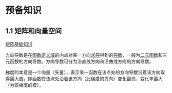 # 预备知识

## 1.1 矩阵和向量空间
[矩阵基础知识](https://blog.csdn.net/qq_30232405/article/details/104588293)

方向导数是在[函数定义域](https://baike.baidu.com/item/%E5%87%BD%E6%95%B0%E5%AE%9A%E4%B9%89%E5%9F%9F/9900312)的内点对某一方向[求导](https://baike.baidu.com/item/%E6%B1%82%E5%AF%BC/1063861)得到的[导数](https://baike.baidu.com/item/%E5%AF%BC%E6%95%B0/579188)，一般为[二元函数](https://baike.baidu.com/item/%E4%BA%8C%E5%85%83%E5%87%BD%E6%95%B0/2582023)和三元函数的方向导数。方向导数可分为沿直线方向和沿曲线方向的方向导数。


梯度的本意是一个向量（矢量），表示某一函数在该点处的方向导数沿着该方向取得最大值，即函数在该点处沿着该方向（此梯度的方向）变化最快，变化率最大（为该梯度的模）。


